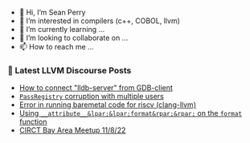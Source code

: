 - 👋 Hi, I’m Sean Perry
- 👀 I’m interested in compilers (c++, COBOL, llvm)
- 🌱 I’m currently learning ...
- 💞️ I’m looking to collaborate on ...
- 📫 How to reach me ...

<!---
s66perry/s66perry is a ✨ special ✨ repository because its `README.md` (this file) appears on your GitHub profile.
You can click the Preview link to take a look at your changes.
--->
### 📕 Latest LLVM Discourse Posts

<!-- DISCOURSE-LLVM:START -->
- [How to connect &quot;lldb-server&quot; from GDB-client](https://discourse.llvm.org/t/how-to-connect-lldb-server-from-gdb-client/66433#post_2)
- [`PassRegistry` corruption with multiple users](https://discourse.llvm.org/t/passregistry-corruption-with-multiple-users/66488#post_1)
- [Error in running baremetal code for riscv &lpar;clang-llvm&rpar;](https://discourse.llvm.org/t/error-in-running-baremetal-code-for-riscv-clang-llvm/66412#post_8)
- [Using `__attribute__&lpar;&lpar;format&rpar;&rpar;` on the `format` function](https://discourse.llvm.org/t/using-attribute-format-on-the-format-function/66487#post_1)
- [CIRCT Bay Area Meetup 11/8/22](https://discourse.llvm.org/t/circt-bay-area-meetup-11-8-22/66357#post_5)
<!-- DISCOURSE-LLVM:END -->
